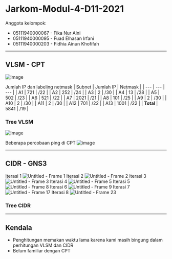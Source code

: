 # Jarkom-Modul-4-D11-2021

Anggota kelompok:
- 05111940000067 - Fika Nur Aini
- 05111940000095 - Fuad Elhasan Irfani
- 05111940000203 - Fidhia Ainun Khofifah
---
## VLSM - CPT
![image](https://user-images.githubusercontent.com/73324192/143679610-8efd55cc-2819-4dcf-9dbd-a8f7ef90224f.png)

Jumlah IP dan labeling netmask
| Subnet | Jumlah IP | Netmask |
| --- | --- | --- |
| A1 | 721 | /22 |
| A2 | 252 | /24 |
| A3 | 2 | /30 |
| A4 | 13 | /28 |
| A5 | 502 | /23 |
| A6 | 521 | /22 |
| A7 | 2021 | /21 |
| A8 | 101 | /25 |
| A9 | 2 | /30 |
| A10 | 2 | /30 |
| A11 | 2 | /30 |
| A12 | 701 | /22 |
| A13 | 1001 | /22 |
| **Total** | 5841 | /19 |

### Tree VLSM
![image](https://user-images.githubusercontent.com/90237196/143682536-1faed369-6fa4-4a11-86b2-785f7e07fdc9.png)

Beberapa percobaan ping di CPT
![image](https://user-images.githubusercontent.com/73324192/143682800-257fdb4f-73cf-4420-a7df-bc436c7b8569.png)

---
## CIDR - GNS3
Iterasi 1
![Untitled - Frame 1](https://user-images.githubusercontent.com/68769284/143684946-0eccfe32-2ffa-4bc9-9980-a4972d9e8c9e.jpg)
Iterasi 2
![Untitled - Frame 2](https://user-images.githubusercontent.com/68769284/143684972-53f4a31e-98f5-4df8-a7ba-fe1d3a2938f9.jpg)
Iterasi 3
![Untitled - Frame 3](https://user-images.githubusercontent.com/68769284/143684979-b95d89d0-f5b1-4838-ab95-7a9ce3bd8bfc.jpg)
Iterasi 4
![Untitled - Frame 5](https://user-images.githubusercontent.com/68769284/143684986-6eac48a8-fa12-443f-8501-b28038b9bf56.jpg)
Iterasi 5
![Untitled - Frame 8](https://user-images.githubusercontent.com/68769284/143684996-663f95f0-890b-4a16-9ecb-a79094bca5d7.jpg)
Iterasi 6
![Untitled - Frame 9](https://user-images.githubusercontent.com/68769284/143685002-4006035e-ebb2-4e2f-94a4-5e092c9740f3.jpg)
Iterasi 7
![Untitled - Frame 17](https://user-images.githubusercontent.com/68769284/143685009-c50086b5-be5d-4832-a5dd-1a44b5536a9d.jpg)
Iterasi 8
![Untitled - Frame 23](https://user-images.githubusercontent.com/68769284/143685013-5ef189c4-e01b-4fab-8163-8317d03b3ab0.jpg)

### Tree CIDR

---
## Kendala
- Penghitungan memakan waktu lama karena kami masih bingung dalam perhitungan VLSM dan CIDR
- Belum familiar dengan CPT

